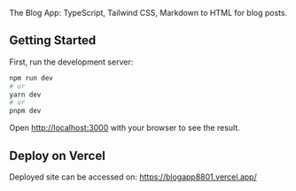 The Blog App: TypeScript, Tailwind CSS, Markdown to HTML for blog posts. 

## Getting Started
First, run the development server:

```bash
npm run dev
# or
yarn dev
# or
pnpm dev
```

Open [http://localhost:3000](http://localhost:3000) with your browser to see the result.

## Deploy on Vercel

Deployed site can be accessed on: https://blogapp8801.vercel.app/
